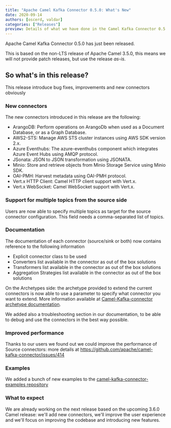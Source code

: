 ```yaml
---
title: "Apache Camel Kafka Connector 0.5.0: What's New"
date: 2020-09-14
authors: [oscerd, valdar]
categories: ["Releases"]
preview: Details of what we have done in the Camel Kafka Connector 0.5.0 release.
---
```


Apache Camel Kafka Connector 0.5.0 has just been released.

This is based on the non-LTS release of Apache Camel 3.5.0, this means we will not provide patch releases, but use the release _as-is_.


## So what's in this release?

This release introduce bug fixes, improvements and new connectors obviously

### New connectors

The new connectors introduced in this release are the following:

- ArangoDB: Perform operations on ArangoDb when used as a Document Database, or as a Graph Database.
- AWS2-STS: Manage AWS STS cluster instances using AWS SDK version 2.x.
- Azure Eventhubs: The azure-eventhubs component which integrates Azure Event Hubs using AMQP protocol.
- JSonata: JSON to JSON transformation using JSONATA.
- Minio: Store and retrieve objects from Minio Storage Service using Minio SDK.
- OAI-PMH: Harvest metadata using OAI-PMH protocol.
- Vert.x HTTP Client: Camel HTTP client support with Vert.x.
- Vert.x WebSocket: Camel WebSocket support with Vert.x.

### Support for multiple topics from the source side

Users are now able to specify multiple topics as target for the source connector configuration.
This field needs a comma-separated list of topics.

### Documentation

The documentation of each connector (source/sink or both) now contains reference to the following information

- Explicit connector class to be used
- Converters list available in the connector as out of the box solutions
- Transformers list available in the connector as out of the box solutions
- Aggregation Strategies list available in the connector as out of the box solutions

On the Archetypes side: the archetype provided to extend the current connectors is now able to use a parameter to specify what connector you want to extend.
More information available at [Camel-Kafka-connector archetype documentation](https://camel.apache.org/camel-kafka-connector/latest/archetypes.html).

We added also a troubleshooting section in our documentation, to be able to debug and use the connectors in the best way possible.

### Improved performance

Thanks to our users we found out we could improve the performance of Source connectors: more details at https://github.com/apache/camel-kafka-connector/issues/414

### Examples

We added a bunch of new examples to the [camel-kafka-connector-examples repository](https://github.com/apache/camel-kafka-connector-examples)

### What to expect

We are already working on the next release based on the upcoming 3.6.0 Camel release: we'll add new connectors, we'll improve the user experience and we'll focus on improving the codebase and introducing new features.
